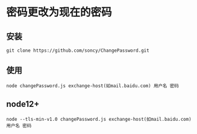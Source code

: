 # 密码更改为现在的密码

## 安装
    git clone https://github.com/soncy/ChangePassword.git

## 使用
    node changePassword.js exchange-host(如mail.baidu.com) 用户名 密码
## node12+
    node --tls-min-v1.0 changePassword.js exchange-host(如mail.baidu.com) 用户名 密码
